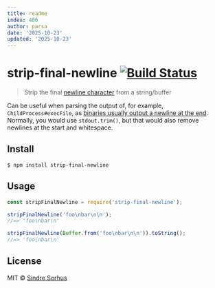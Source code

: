 ```yaml
---
title: readme
index: 406
author: parsa
date: '2025-10-23'
updated: '2025-10-23'
---
```

# strip-final-newline [![Build Status](https://travis-ci.com/sindresorhus/strip-final-newline.svg?branch=master)](https://travis-ci.com/sindresorhus/strip-final-newline)

> Strip the final [newline character](https://en.wikipedia.org/wiki/Newline) from a string/buffer

Can be useful when parsing the output of, for example, `ChildProcess#execFile`, as [binaries usually output a newline at the end](https://stackoverflow.com/questions/729692/why-should-text-files-end-with-a-newline). Normally, you would use `stdout.trim()`, but that would also remove newlines at the start and whitespace.


## Install

```
$ npm install strip-final-newline
```


## Usage

```js
const stripFinalNewline = require('strip-final-newline');

stripFinalNewline('foo\nbar\n\n');
//=> 'foo\nbar\n'

stripFinalNewline(Buffer.from('foo\nbar\n\n')).toString();
//=> 'foo\nbar\n'
```


## License

MIT © [Sindre Sorhus](https://sindresorhus.com)

